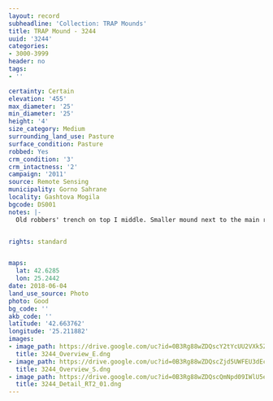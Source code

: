 ```yaml
---
layout: record
subheadline: 'Collection: TRAP Mounds'
title: TRAP Mound - 3244
uuid: '3244'
categories:
- 3000-3999
header: no
tags:
- ''

certainty: Certain
elevation: '455'
max_diameter: '25'
min_diameter: '25'
height: '4'
size_category: Medium
surrounding_land_use: Pasture
surface_condition: Pasture
robbed: Yes
crm_condition: '3'
crm_intactness: '2'
campaign: '2011'
source: Remote Sensing
municipality: Gorno Sahrane
locality: Gashtova Mogila
bgcode: DS001
notes: |-
  Old robbers' trench on top I middle. Smaller mound next to the main robbers' trench on the south side. Side of mound taken off on western side.


rights: standard


maps:
  lat: 42.6285
  lon: 25.2442
date: 2018-06-04
land_use_source: Photo
photo: Good
bg_code: ''
akb_code: ''
latitude: '42.663762'
longitude: '25.211882'
images:
- image_path: https://drive.google.com/uc?id=0B3Rg88wZDQscY2tYcUU2VXk5Zkk
  title: 3244_Overview_E.dng
- image_path: https://drive.google.com/uc?id=0B3Rg88wZDQscZjd5UWFEU3dEcmc
  title: 3244_Overview_S.dng
- image_path: https://drive.google.com/uc?id=0B3Rg88wZDQscQmNpd09IWlU5eU0
  title: 3244_Detail_RT2_01.dng
---
```

